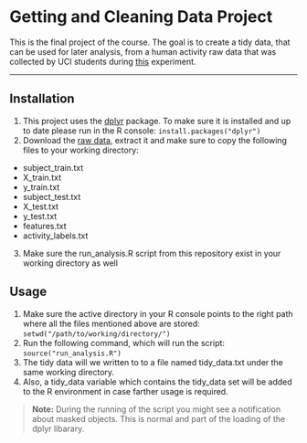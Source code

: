 **Getting and Cleaning Data Project**
============================
This is the final project of the course. The goal is to create a tidy data, that can be used for later analysis, from a human activity raw data that was collected by UCI students during [this](http://archive.ics.uci.edu/ml/datasets/Human+Activity+Recognition+Using+Smartphones) experiment.

----------

Installation
------------
 1. This project uses the [dplyr](http://cran.r-project.org/web/packages/dplyr/index.html) package. To make sure it is installed  and up to date please run in the R console:
`install.packages("dplyr")`
 2. Download the [raw data](https://d396qusza40orc.cloudfront.net/getdata/projectfiles/UCI%20HAR%20Dataset.zip), extract it and make sure to copy the following files to your working directory:
  * subject_train.txt
  * X_train.txt
  * y_train.txt
  * subject_test.txt
  * X_test.txt
  * y_test.txt
  * features.txt
  * activity_labels.txt
 3. Make sure the run_analysis.R script from this repository exist in your working directory as well

Usage
-------------

 1. Make sure the active directory in your R console points to the right path where all the files mentioned above are stored: `setwd("/path/to/working/directory/")`
 2. Run the following command, which will run the script: `source("run_analysis.R")`
 3. The tidy data will we written to to a file named tidy_data.txt under the same working directory.
 4. Also, a tidy_data variable which contains the tidy_data set will be added to the R environment in case farther usage is required.


> **Note:**
> During the running of the script you might see a notification about masked objects. This is normal and part of the loading of the dplyr libarary.
